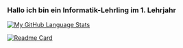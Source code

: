 ### Hallo ich bin ein Informatik-Lehrling im 1. Lehrjahr

[![My GitHub Language Stats](https://github-readme-stats.vercel.app/api/top-langs/?username=FabioKaelin&langs_count=5&theme=tokyonight&layout=compact)]()

[![Readme Card](https://github-readme-stats.vercel.app/api/pin/?username=FabioKaelin&repo=Cleo-Messager-Web&theme=tokyonight)](https://github.com/anuraghazra/github-readme-stats)


<!-- ### 🔭 Ich bin gerade an ***Meinem eigenen VS-Code Theme*** am Arbeiten -->

<!--
**FabioKaelin/FabioKaelin** is a ✨ _special_ ✨ repository because its `README.md` (this file) appears on your GitHub profile.

Here are some ideas to get you started:

- 🔭 I’m currently working on nothing
- 🌱 I’m currently learning ...
- 👯 I’m looking to collaborate on ...
- 🤔 I’m looking for help with ...
- 💬 Ask me about ...
- 📫 How to reach me: ...
- 😄 Pronouns: ...
- ⚡ Fun fact: ...
-->
